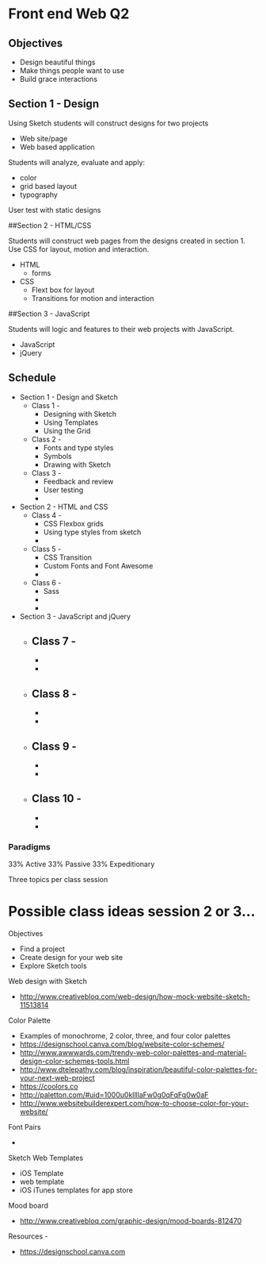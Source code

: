 # Front end Web Q2

## Objectives 

- Design beautiful things 
- Make things people want to use
- Build grace interactions

## Section 1 - Design

Using Sketch students will construct designs for two projects

- Web site/page 
- Web based application

Students will analyze, evaluate and apply: 

- color
- grid based layout 
- typography

User test with static designs 

##Section 2 - HTML/CSS

Students will construct web pages from the designs created in section 1. 
Use CSS for layout, motion and interaction.

- HTML
  - forms
- CSS
  - Flext box for layout
  - Transitions for motion and interaction 

##Section 3 - JavaScript 

Students will logic and features to their web projects with JavaScript. 

- JavaScript 
- jQuery

## Schedule 

- Section 1 - Design and Sketch
    - Class 1 - 
        - Designing with Sketch
        - Using Templates 
        - Using the Grid 
    - Class 2 - 
        - Fonts and type styles 
        - Symbols 
        - Drawing with Sketch 
    - Class 3 -
        - Feedback and review 
        - User testing
        - 
- Section 2 - HTML and CSS
    - Class 4 - 
        - CSS Flexbox grids
        - Using type styles from sketch 
        - 
    - Class 5 - 
        - CSS Transition
        - Custom Fonts and Font Awesome
        - 
    - Class 6 -
        - Sass
        - 
        - 
- Section 3 - JavaScript and jQuery
    - Class 7 -
        - 
        - 
        - 
    - Class 8 - 
        - 
        - 
        - 
    - Class 9 - 
        - 
        - 
        - 
    - Class 10 - 
        - 
        - 
        - 

### Paradigms 

33% Active
33% Passive
33% Expeditionary

Three topics per class session 










# Possible class ideas session 2 or 3...

Objectives 

- Find a project 
- Create design for your web site
- Explore Sketch tools 

Web design with Sketch 

- http://www.creativebloq.com/web-design/how-mock-website-sketch-11513814

Color Palette

- Examples of monochrome, 2 color, three, and four color palettes
- https://designschool.canva.com/blog/website-color-schemes/
- http://www.awwwards.com/trendy-web-color-palettes-and-material-design-color-schemes-tools.html
- http://www.dtelepathy.com/blog/inspiration/beautiful-color-palettes-for-your-next-web-project
- https://coolors.co
- http://paletton.com/#uid=1000u0kllllaFw0g0qFqFg0w0aF
- http://www.websitebuilderexpert.com/how-to-choose-color-for-your-website/

Font Pairs 

- 

Sketch Web Templates 

- iOS Template 
- web template 
- iOS iTunes templates for app store

Mood board 

- http://www.creativebloq.com/graphic-design/mood-boards-812470


Resources - 

- https://designschool.canva.com

